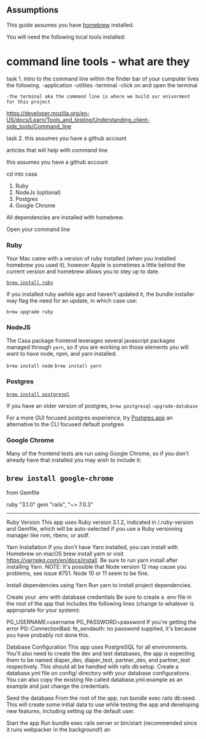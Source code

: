 ## Assumptions

This guide assumes you have [homebrew](https://brew.sh/) installed.

You will need the following local tools installed:

# command line tools - what are they
task 1. intro to the command line
within the finder bar of your cumputer lives the following.
-application
-utilites
-terminal 
-click on and open the terminal

    -the terminal aka the command line is where we build our enivorment for this project
https://developer.mozilla.org/en-US/docs/Learn/Tools_and_testing/Understanding_client-side_tools/Command_line


task 2. this assumes you have a github account




articles that will help with command line

this assumes you have a github account

cd into casa





1. Ruby
2. NodeJs (optional)
3. Postgres
4. Google Chrome

All dependencies are installed with homebrew.

Open your command line



### Ruby

Your Mac came with a version of ruby installed (when you installed homebrew you used it), however Apple is sometimes a little behind the current version and homebrew allows you to stey up to date.

[`brew install ruby`](https://formulae.brew.sh/formula/ruby#default)

If you installed ruby awhile ago and haven't updated it, the bundle installer may flag the need for an update, in which case use:

`brew upgrade ruby`

### NodeJS

The Casa package frontend leverages several javascript packages managed through `yarn`, so if you are working on those elements you will want to have node, npm, and yarn installed.

`brew install node`
`brew install yarn`

### Postgres

[`brew install postgresql`](https://wiki.postgresql.org/wiki/Homebrew)

If you have an older version of postgres, `brew postgresql-upgrade-database`

For a more GUI focused postgres experience, try [Postgres.app](https://postgresapp.com/) an alternative to the CLI focused default postgres

### Google Chrome

Many of the frontend tests are run using Google Chrome, so if you don't already have that installed you may wish to include it:

`brew install google-chrome`
--------------------------
from Gemfile 

ruby "3.1.0"
gem "rails", "~> 7.0.3"

----------------------
Ruby Version
This app uses Ruby version 3.1.2, indicated in /.ruby-version and Gemfile, which will be auto-selected if you use a Ruby versioning manager like rvm, rbenv, or asdf.

Yarn Installation
If you don't have Yarn installed, you can install with Homebrew on macOS brew install yarn or visit https://yarnpkg.com/en/docs/install. Be sure to run yarn install after installing Yarn. NOTE: It's possible that Node version 12 may cause you problems, see issue #751. Node 10 or 11 seem to be fine.

Install dependencies using Yarn
Run yarn to install project dependencies.

Create your .env with database credentials
Be sure to create a .env file in the root of the app that includes the following lines (change to whatever is appropriate for your system):

PG_USERNAME=username
PG_PASSWORD=password
If you're getting the error PG::ConnectionBad: fe_sendauth: no password supplied, it's because you have probably not done this.

Database Configuration
This app uses PostgreSQL for all environments. You'll also need to create the dev and test databases, the app is expecting them to be named diaper_dev, diaper_test, partner_dev, and partner_test respectively. This should all be handled with rails db:setup. Create a database.yml file on config/ directory with your database configurations. You can also copy the existing file called database.yml.example as an example and just change the credentials.

Seed the database
From the root of the app, run bundle exec rails db:seed. This will create some initial data to use while testing the app and developing new features, including setting up the default user.

Start the app
Run bundle exec rails server or bin/start (recommended since it runs webpacker in the background!) an